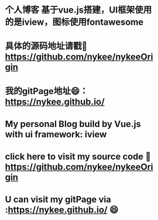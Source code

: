 # 个人博客 基于vue.js搭建，UI框架使用的是iview，图标使用fontawesome
# 具体的源码地址请戳:rocket: <a href="https://github.com/nykee/nykeeOrigin">https://github.com/nykee/nykeeOrigin</a>	
# 我的gitPage地址:smile:：<a href="https://nykee.github.io/">https://nykee.github.io/</a>	
# My personal Blog build by Vue.js with ui framework: iview
# click here to visit my source code :rocket: <a href="https://github.com/nykee/nykeeOrigin">https://github.com/nykee/nykeeOrigin</a>	
# U can visit my gitPage via :<a href="https://nykee.github.io/">https://nykee.github.io/</a>	:smile:
